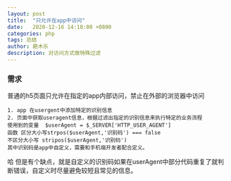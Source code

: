 ```yaml
---
layout: post
title:  "只允许在app中访问"
date:   2020-12-16 14:18:00 +0800
categories: php
tags: 总结
author: 葩木乐
description: 对访问方式做特殊过滤
---  
```


### 需求  
普通的h5页面只允许在指定的app内部访问，禁止在外部的浏览器中访问  
~~~  
1. app 在usergent中添加特定的识别信息  
2. 页面中获取useragent信息，根据过滤出指定的识别信息来执行特定的业务流程
使用到的变量  $userAgent = $_SERVER['HTTP_USER_AGENT']  
函数 区分大小写strpos($userAgent,'识别码') === false  
不区分大小写 stripos($userAgent,'识别码')
其中识别码是app中自定义，需要和手机端开发者配合定义。
~~~
哈 
但是有个缺点，就是自定义的识别码如果在userAgent中部分代码重复了就判断错误，自定义时尽量避免较短且常见的信息。
